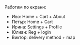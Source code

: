 Работим по екрани:
- Иво: Home + Cart + About
- Петър: Home + Cart
- Ирина: Settings + Profile
- Юлиан: Reg + login
- Виктор: delivery method + map
